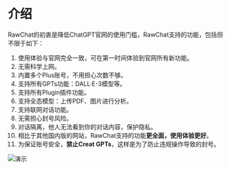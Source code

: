 # 介绍

RawChat的初衷是降低ChatGPT官网的使用门槛，RawChat支持的功能，包括但不限于如下：​

1. 使用体验与官网完全一致，可在第一时间体验到官网所有新功能。​
2. 无需科学上网。​
3. 内置多个Plus账号，不用担心次数不够。​
4. 支持所有GPTs功能：DALL·E-3模型等。​
5. 支持所有Plugin插件功能。​
6. 支持全态模型：上传PDF、图片进行分析。​
7. 支持联网对话功能。​
8. 无需担心封号风险。​
9. 对话隔离，他人无法看到你的对话内容，保护隐私。​
10. 相比于其他国内版的网站，RawChat支持的功能**更全面，使用体验更好**。​
11. 为保证账号安全，**禁止Creat GPTs**，这样是为了防止违规操作导致的封号。

![演示](https://cdn.jerryz.com.cn/gh/YangguangZhou/RawChat-Docs@main/docs/public/1.png)